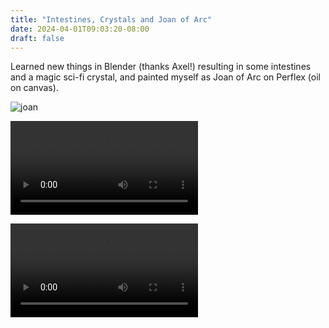 ```yaml
---
title: "Intestines, Crystals and Joan of Arc"
date: 2024-04-01T09:03:20-08:00
draft: false
---
```


Learned new things in Blender (thanks Axel!) resulting in some intestines and a magic sci-fi crystal, and painted myself as Joan of Arc on Perflex (oil on canvas).

![joan](IMG_8782.jpeg)

![stuff](stuff2.mp4)

![tarm](tarm.mp4)